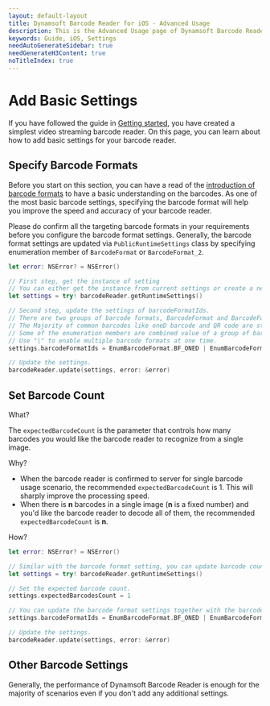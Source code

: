 ```yaml
---
layout: default-layout
title: Dynamsoft Barcode Reader for iOS - Advanced Usage
description: This is the Advanced Usage page of Dynamsoft Barcode Reader for iOS SDK.
keywords: Guide, iOS, Settings
needAutoGenerateSidebar: true
needGenerateH3Content: true
noTitleIndex: true
---
```


# Add Basic Settings

If you have followed the guide in [Getting started](#user-guide.md), you have created a simplest video streaming barcode reader. On this page, you can learn about how to add basic settings for your barcode reader.

## Specify Barcode Formats

Before you start on this section, you can have a read of the <a href="https://www.dynamsoft.com/barcode-types/barcode-types/" target="_blank">introduction of barcode formats</a> to have a basic understanding on the barcodes. As one of the most basic barcode settings, specifying the barcode format will help you improve the speed and accuracy of your barcode reader.

Please do confirm all the targeting barcode formats in your requirements before you configure the barcode format settings. Generally, the barcode format settings are updated via `PublicRuntimeSettings` class by specifying enumeration member of `BarcodeFormat` or `BarcodeFormat_2`.

```swift
let error: NSError? = NSError()

// First step, get the instance of setting
// You can either get the instance from current settings or create a new instance.
let settings = try! barcodeReader.getRuntimeSettings()

// Second step, update the settings of barcodeFormatIds.
// There are two groups of barcode formats, BarcodeFormat and BarcodeFormat_2
// The Majority of common barcodes like oneD barcode and QR code are stored in the first group of barcode format.
// Some of the enumeration members are combined value of a group of barcodes like BF_ONED and BF_GS1_DATABAR
// Use "|" to enable multiple barcode formats at one time.
settings.barcodeFormatIds = EnumBarcodeFormat.BF_ONED | EnumBarcodeFormat.BF_QR_CODE

// Update the settings.
barcodeReader.update(settings, error: &error)
```

## Set Barcode Count

What?

The `expectedBarcodeCount` is the parameter that controls how many barcodes you would like the barcode reader to recognize from a single image.

Why?

- When the barcode reader is confirmed to server for single barcode usage scenario, the recommended `expectedBarcodeCount` is 1. This will sharply improve the processing speed.
- When there is **n** barcodes in a single image (**n** is a fixed number) and you'd like the barcode reader to decode all of them, the recommended `expectedBarcodeCount` is **n**.

How?

```swift
let error: NSError? = NSError()

// Similar with the barcode format setting, you can update barcode count setting via PublicRuntimeSettings.
let settings = try! barcodeReader.getRuntimeSettings()

// Set the expected barcode count.
settings.expectedBarcodesCount = 1

// You can update the barcode format settings together with the barcode count settings.
settings.barcodeFormatIds = EnumBarcodeFormat.BF_ONED | EnumBarcodeFormat.BF_QR_CODE

// Update the settings.
barcodeReader.update(settings, error: &error)
```

## Other Barcode Settings



Generally, the performance of Dynamsoft Barcode Reader is enough for the majority of scenarios even if you don't add any additional settings.
